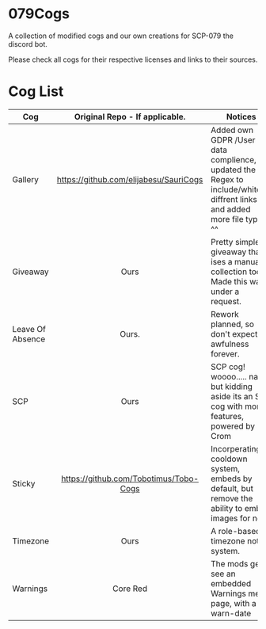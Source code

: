 # 079Cogs
A collection of modified cogs and our own creations for SCP-079 the discord bot.

Please check all cogs for their respective licenses and links to their sources.
# Cog List

| Cog       | Original Repo - If applicable.    | Notices |
| ------------- |:-------------:| ---|
| Gallery | https://github.com/elijabesu/SauriCogs | Added own GDPR /User data complience, updated the Regex to include/whitelist diffrent links and added more file types ^^ |
| Giveaway | Ours | Pretty simple giveaway that ises a manual collection tool - Made this way under a request.
| Leave Of Absence | Ours. | Rework planned, so don't expect awfulness forever. |
| SCP | Ours | SCP cog! woooo..... nah but kidding aside its an SCP cog with more features, powered by Crom |
| Sticky | https://github.com/Tobotimus/Tobo-Cogs | Incorperating a cooldown system, embeds by default, but remove the ability to embed images for now.|
| Timezone | Ours | A role-based timezone noting system.|
| Warnings | Core Red | The mods get to see an embedded Warnings menu page, with a warn-date |
